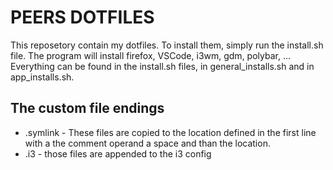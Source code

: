 # PEERS DOTFILES

This reposetory contain my dotfiles. To install them, simply run the install.sh
file. The program will install firefox, VSCode, i3wm, gdm, polybar, ...
Everything can be found in the install.sh files, in general_installs.sh and in
app_installs.sh.
## The custom file endings
- .symlink - These files are copied to the location defined in the first line
  with a the comment operand a space and than the location.
- .i3 - those files are appended to the i3 config
